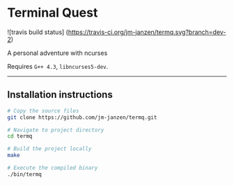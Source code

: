 # Terminal Quest
![travis build status]
(https://travis-ci.org/jm-janzen/termq.svg?branch=dev-2)

A personal adventure with ncurses

Requires `G++ 4.3`, `libncurses5-dev`.

---

## Installation instructions

```bash
# Copy the source files
git clone https://github.com/jm-janzen/termq.git
```

```bash
# Navigate to project directory
cd termq
```

```bash
# Build the project locally
make
```

```bash
# Execute the compiled binary
./bin/termq
```
  
